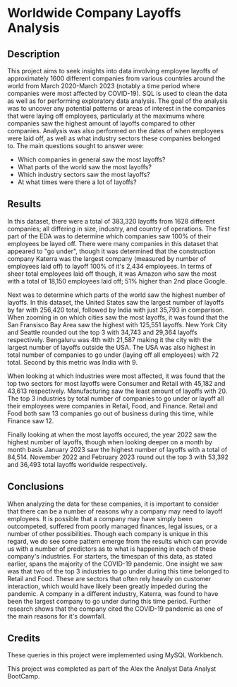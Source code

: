 # Worldwide Company Layoffs Analysis

## Description

This project aims to seek insights into data involving employee layoffs of approximately 1600 different companies from various countries around the world from March 2020-March 2023 (notably a time period where companies were most affected by COVID-19). SQL is used to clean the data as well as for performing exploratory data analysis. The goal of the analysis 
was to uncover any potential patterns or areas of interest in the companies that were laying off employees, particularly at the maximums where companies saw the highest amount of layoffs compared to other companies. Analysis was also performed
on the dates of when employees were laid off, as well as what industry sectors these companies belonged to. The main questions sought to answer were:

- Which companies in general saw the most layoffs?
- What parts of the world saw the most layoffs?
- Which industry sectors saw the most layoffs?
- At what times were there a lot of layoffs?

## Results

In this dataset, there were a total of 383,320 layoffs from 1628 different companies; all differing in size, industry, and country of operations. The first part of the EDA was to determine which companies saw 100% of their employees be layed off. There were many companies in this dataset that appeared to "go under", though it was determined that the construction company Katerra was the largest company
(measured by number of employees laid off) to layoff 100% of it's 2,434 employees. In terms of sheer total employees laid off though, it was Amazon who saw the most with a total of 18,150 employees laid off; 51% higher than 2nd place Google.

Next was to determine which parts of the world saw the highest number of layoffs. In this dataset, the United States saw the largest number of layoffs by far with 256,420 total, followed by India with just 35,793 in comparison. When zooming in on which cities saw
the most layoffs, it was found that the San Fransisco Bay Area saw the highest with 125,551 layoffs. New York City and Seattle rounded out the top 3 with 34,743 and 29,364 layoffs respectively. Bengaluru was 4th with 21,587 making it the city with the
largest number of layoffs outside the USA. The USA was also highest in total number of companies to go under (laying off all employees) with 72 total. Second by this metric was India with 9.

When looking at which industries were most affected, it was found that the top two sectors for most layoffs were Consumer and Retail with 45,182 and 43,613 respectively. Manufacturing saw the least amount of layoffs with 20. The top 3 industries by total number of companies to go under or layoff all their employees were companies in Retail, Food, and Finance. Retail and Food both saw 13 companies go out of business during this time, while Finance saw 12.

Finally looking at when the most layoffs occured, the year 2022 saw the highest number of layoffs, though when looking deeper on a month by month basis January 2023 saw the highest number of layoffs with a total of 84,514. November 2022 and February 2023 round out the top 3 with 53,392 and 36,493 total layoffs worldwide respectively.

## Conclusions

When analyzing the data for these companies, it is important to consider that there can be a number of reasons why a company may need to layoff employees. It is possible that a company may have simply been outcompeted, suffered from poorly managed finances, legal issues, or a number of other possibilities. Though each company is unique in this regard, we do see some pattern emerge from the results which can provide us with a number of predictors as to what is happening in each of these company's industries. For starters, the timespan of this data, as stated earlier, spans the majority of the COVID-19 pandemic. One insight we saw was that two of the top 3 industries to go under during this time belonged to Retail and Food. These are sectors that often rely heavily on customer interaction, which would have likely been greatly impeded during the pandemic. A company in a different industry, Katerra, was found to have been the largest company to go under during this time period. Further research shows that the company cited the COVID-19 pandemic as one of the main reasons for it's downfall. 

## Credits
These queries in this project were implemented using MySQL Workbench.

This project was completed as part of the Alex the Analyst Data Analyst BootCamp.
